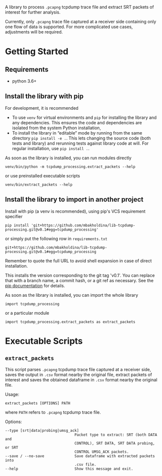 A library to process `.pcapng` tcpdump trace file and extract SRT packets of interest for further analysis.

Currently, only `.pcapng` trace file captured at a receiver side containing only one flow of data is supported. For more complicated use cases, adjustments will be required.

# Getting Started

## Requirements

* python 3.6+

## Install the library with pip

For development, it is recommended 
* To use `venv` for virtual environments and `pip` for installing the library and any dependencies. This ensures the code and dependencies are isolated from the system Python installation,
* To install the library in “editable” mode by running from the same directory `pip install -e .`. This lets changing the source code (both tests and library) and rerunning tests against library code at will. For regular installation, use `pip install .`.

As soon as the library is installed, you can run modules directly
```
venv/bin/python -m tcpdump_processing.extract_packets --help
```

or use preinstalled executable scripts
```
venv/bin/extract_packets --help
```

## Install the library to import in another project

Install with pip (a venv is recommended), using pip's VCS requirement specifier
```
pip install 'git+https://github.com/mbakholdina/lib-tcpdump-processing.git@v0.1#egg=tcpdump_processing'
```

or simply put the following row in `requirements.txt`
```
git+https://github.com/mbakholdina/lib-tcpdump-processing.git@v0.1#egg=tcpdump_processing
```

Remember to quote the full URL to avoid shell expansion in case of direct installation.

This installs the version corresponding to the git tag 'v0.1'. You can replace that with a branch name, a commit hash, or a git ref as necessary. See the [pip documentation](https://pip.pypa.io/en/stable/reference/pip_install/#vcs-support) for details.

As soon as the library is installed, you can import the whole library
```
import tcpdump_processing
```

or a particular module
```
import tcpdump_processing.extract_packets as extract_packets
```

# Executable Scripts

## `extract_packets`

This script parses `.pcapng` tcpdump trace file captured at a receiver side, saves the output in `.csv` format nearby the original file, extract packets of interest and saves the obtained dataframe in `.csv` format nearby the original file.

Usage: 
```
extract_packets [OPTIONS] PATH
```
where `PATH` refers to `.pcapng` tcpdump trace file.

Options:
```
--type [srt|data|probing|umsg_ack]
                                Packet type to extract: SRT (both DATA and
                                CONTROL), SRT DATA, SRT DATA probing, or SRT
                                CONTROL UMSG_ACK packets.
--save / --no-save              Save dataframe with extracted packets into
                                .csv file.
--help                          Show this message and exit.
```